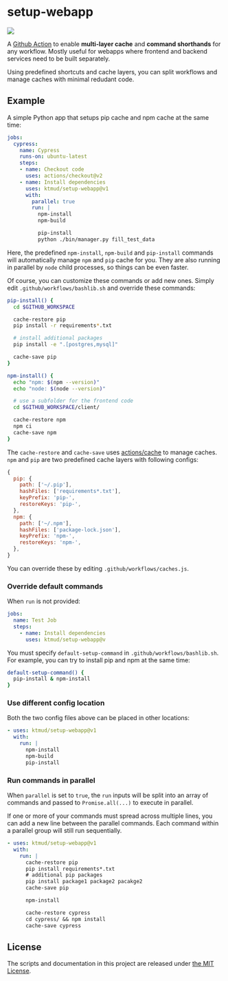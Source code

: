 # setup-webapp

[![](https://github.com/ktmud/setup-webapp/workflows/Tests/badge.svg)](https://github.com/ktmud/setup-webapp/actions?query=workflow%3ATests)

A [Github Action](https://help.github.com/en/actions) to enable **multi-layer cache** and **command shorthands** for any workflow. Mostly useful for webapps where frontend and backend services need to be built separately.

Using predefined shortcuts and cache layers, you can split workflows and manage caches with minimal redudant code.

## Example

A simple Python app that setups pip cache and npm cache at the same time:

```yaml
jobs:
  cypress:
    name: Cypress
    runs-on: ubuntu-latest
    steps:
    - name: Checkout code
      uses: actions/checkout@v2
    - name: Install dependencies
      uses: ktmud/setup-webapp@v1
      with:
        parallel: true
        run: |
          npm-install
          npm-build

          pip-install
          python ./bin/manager.py fill_test_data
```

Here, the predefined `npm-install`, `npm-build` and `pip-install` commands will automatically manage `npm` and `pip` cache for you. They are also running in parallel by `node` child processes, so things can be even faster.

Of course, you can customize these commands or add new ones. Simply edit `.github/workflows/bashlib.sh` and override these commands:

```bash
pip-install() {
  cd $GITHUB_WORKSPACE

  cache-restore pip
  pip install -r requirements*.txt

  # install additional packages
  pip install -e ".[postgres,mysql]"

  cache-save pip
}

npm-install() {
  echo "npm: $(npm --version)"
  echo "node: $(node --version)"

  # use a subfolder for the frontend code
  cd $GITHUB_WORKSPACE/client/

  cache-restore npm
  npm ci
  cache-save npm
}
```

The `cache-restore` and `cache-save` uses [actions/cache](https://github.com/actions/cache) to manage caches. `npm` and `pip` are two predefined cache layers with following configs:

```js
{
  pip: {
    path: ['~/.pip'],
    hashFiles: ['requirements*.txt'],
    keyPrefix: 'pip-',
    restoreKeys: 'pip-',
  },
  npm: {
    path: ['~/.npm'],
    hashFiles: ['package-lock.json'],
    keyPrefix: 'npm-',
    restoreKeys: 'npm-',
  },
}
```

You can override these by editing `.github/workflows/caches.js`.

### Override default commands

When `run` is not provided:

```yaml
jobs:
  name: Test Job
  steps:
    - name: Install dependencies
      uses: ktmud/setup-webapp@v
```

You must specify `default-setup-command` in `.github/workflows/bashlib.sh`. For example, you can try to install pip and npm at the same time:

```bash
default-setup-command() {
  pip-install & npm-install
}
```

### Use different config location

Both the two config files above can be placed in other locations:

```yaml
- uses: ktmud/setup-webapp@v1
  with:
    run: |
      npm-install
      npm-build
      pip-install
```

### Run commands in parallel

When `parallel` is set to `true`, the `run` inputs will be split into an array of commands and passed to `Promise.all(...)` to execute in parallel.

If one or more of your commands must spread across multiple lines, you can add a new line between the parallel commands. Each command within a parallel group will still run sequentially.

```yaml
- uses: ktmud/setup-webapp@v1
  with:
    run: |
      cache-restore pip
      pip install requirements*.txt
      # additional pip packages
      pip install package1 package2 pacakge2
      cache-save pip

      npm-install

      cache-restore cypress
      cd cypress/ && npm install
      cache-save cypress
```

## License

The scripts and documentation in this project are released under [the MIT License](LICENSE).
